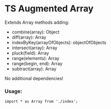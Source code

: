 # TS Augmented Array 

Extends Array methods adding:
- combine(array): Object
- diff(array): Array
- indexByKey(arrayOfObjects): objectOfObjects
- intersect(array): Array
- pluck(field): Array
- range(elements): Array
- range(begin, end): Array
- subtract(array): Array

No additional dependencies!

### Usage:

```
import * as Array from './index';
```

